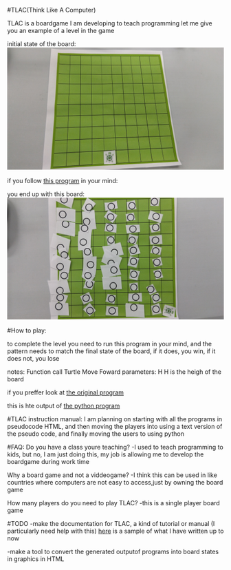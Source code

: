 
#TLAC(Think Like A Computer) 

TLAC is a boardgame I am developing to teach programming
let me give you an example of a level in the game

initial state of the board:
![Initial state of board](https://github.com/amigojapan/ThinkLikeAComputer/blob/main/program7-start-state.jpg "Initial state of board")

if you follow [this program](https://amjp.psy-k.org/TLAC/problem7-programchartEN.html) in your mind:  

you end up with this board:
![Final state of board](https://github.com/amigojapan/ThinkLikeAComputer/blob/main/program7-end-state.jpg "Final state of board")

#How to play:

to complete the level you need to run this program in your mind, and the pattern needs to match the final state of the board, if it does, you win, if it does not, you lose

notes:
Function call Turtle Move Foward parameters: H
H is the heigh of the board


if you preffer look at [the original program](https://github.com/amigojapan/ThinkLikeAComputer/blob/main/problem7-program.py)


this is hte output of [the python program](https://github.com/amigojapan/ThinkLikeAComputer/blob/main/problem7-output.txt)



#TLAC instruction manual:
I am planning on starting with all the programs in pseudocode HTML, and then moving the players into using a text version of the pseudo code, and finally moving the users to using python

#FAQ:
Do you have a class youre teaching?
-I used to teach programming to kids, but no, I am just doing this, my job is allowing me to develop the boardgame during work time

Why a board game and not a viddeogame?
-I think this can be used in like countries where computers are not easy to access,just by owning the board game

How many players do you need to play TLAC?
-this is a single player board game

#TODO
-make the documentation for TLAC, a kind of tutorial or manual (I particularly need help with this) [here](https://amjp.psy-k.org/TLAC/8_basics_of_programming_TLAC.html) is a sample of what I have written up to now

-make a tool to convert the generated outputof programs into board states in graphics in HTML
